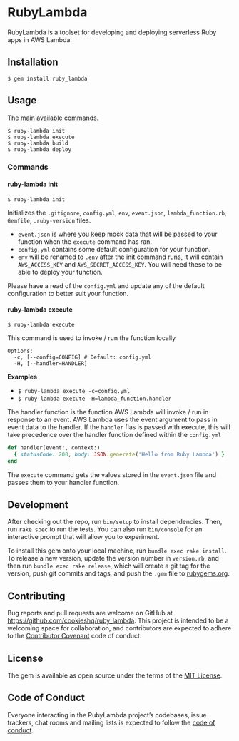 # RubyLambda

RubyLambda is a toolset for developing and deploying serverless Ruby apps in AWS Lambda.


## Installation

    $ gem install ruby_lambda


## Usage
The main available commands.

```
$ ruby-lambda init
$ ruby-lambda execute
$ ruby-lambda build
$ ruby-lambda deploy
```

### Commands

#### ruby-lambda  init
```
$ ruby-lambda init
```

Initializes the `.gitignore`, `config.yml`, `env`, `event.json`, `lambda_function.rb`, `Gemfile`, `.ruby-version` files.
* `event.json` is where you keep mock data that will be passed to your function when the `execute` command has ran.
* `config.yml` contains some default configuration for your function.
* `env` will be renamed to `.env` after the init command runs, it will contain `AWS_ACCESS_KEY` and `AWS_SECRET_ACCESS_KEY`. You will need these to be able to deploy your function.

Please have a read of the `config.yml` and update any of the default configuration to better suit your function.

#### ruby-lambda  execute
```
$ ruby-lambda execute
```
This command is used to invoke / run the function locally

```
Options:
  -c, [--config=CONFIG] # Default: config.yml
  -H, [--handler=HANDLER]
```

**Examples**
* `$ ruby-lambda execute -c=config.yml`
* `$ ruby-lambda execute -H=lambda_function.handler`

The handler function is the function AWS Lambda will invoke / run in response to an event. AWS Lambda uses the event argument to pass in event data to the handler. If the `handler` flas is passed with execute, this will take precedence over the handler function defined within the `config.yml`

```ruby
def handler(event:, context:)
  { statusCode: 200, body: JSON.generate('Hello from Ruby Lambda') }
end
```

The `execute` command gets the values stored in the `event.json` file and passes them to your handler function.

## Development

After checking out the repo, run `bin/setup` to install dependencies. Then, run `rake spec` to run the tests. You can also run `bin/console` for an interactive prompt that will allow you to experiment.

To install this gem onto your local machine, run `bundle exec rake install`. To release a new version, update the version number in `version.rb`, and then run `bundle exec rake release`, which will create a git tag for the version, push git commits and tags, and push the `.gem` file to [rubygems.org](https://rubygems.org).

## Contributing

Bug reports and pull requests are welcome on GitHub at https://github.com/cookieshq/ruby_lambda. This project is intended to be a welcoming space for collaboration, and contributors are expected to adhere to the [Contributor Covenant](http://contributor-covenant.org) code of conduct.

## License

The gem is available as open source under the terms of the [MIT License](https://opensource.org/licenses/MIT).

## Code of Conduct

Everyone interacting in the RubyLambda project’s codebases, issue trackers, chat rooms and mailing lists is expected to follow the [code of conduct](https://github.com/cookieshq/ruby_lambda/blob/master/CODE_OF_CONDUCT.md).
